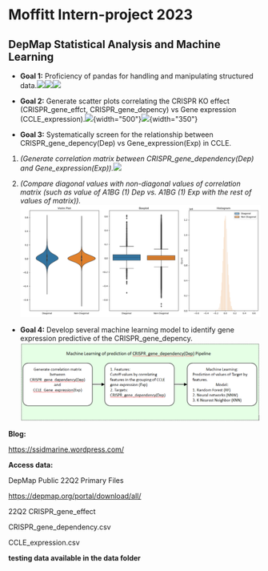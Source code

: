 # Moffitt Intern-project 2023

## DepMap Statistical Analysis and Machine Learning

-   **Goal 1:** Proficiency of pandas for handling and manipulating structured data.![](https://github.com/chingyaousf/Intern-project/blob/main/plots/22Q2%2520CRISPR_gene_dependency.csv.png?raw=true)![](https://github.com/chingyaousf/Intern-project/blob/main/plots/22Q2%2520CCLE_expression.csv.png?raw=true)![](https://github.com/chingyaousf/Intern-project/blob/main/plots/Dep_Exp%2520merged_data.png?raw=true)

-   **Goal 2:** Generate scatter plots correlating the CRISPR KO effect (CRISPR_gene_effct, CRISPR_gene_depency) vs Gene expression (CCLE_expression).![](https://github.com/chingyaousf/Intern-project/blob/main/plots/A1BG%2520(1)%2520Eff_Exp.png?raw=true){width="500"}![](https://github.com/chingyaousf/Intern-project/blob/main/plots/A1BG%2520(1)%2520Dep_Exp.png?raw=true){width="350"}

-   **Goal 3:** Systematically screen for the relationship between CRISPR_gene_depency(Dep) vs Gene_expression(Exp) in CCLE.

1.  *(Generate correlation matrix between CRISPR_gene_dependency(Dep) and Gene_expression(Exp)).*![](https://github.com/chingyaousf/Intern-project/blob/main/plots/Dep_Exp%2520correlation_table.png?raw=true)

2.  *(Compare diagonal values with non-diagonal values of correlation matrix (such as value of A1BG (1) Dep vs. A1BG (1) Exp with the rest of values of matrix)).*![](https://github.com/chingyaousf/Intern-project/blob/main/plots/violin_boxplot_histogram.png?raw=true)

-   **Goal 4:** Develop several machine learning model to identify gene expression predictive of the CRISPR_gene_depency.![](https://github.com/chingyaousf/Intern-project/blob/main/plots/intern%20ML%20pipeline.png?raw=true)

**Blog:**

<https://ssidmarine.wordpress.com/>

**Access data:**

DepMap Public 22Q2 Primary Files

<https://depmap.org/portal/download/all/>

22Q2 CRISPR_gene_effect

CRISPR_gene_dependency.csv

CCLE_expression.csv

**testing data available in the data folder**
